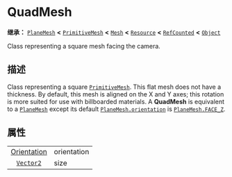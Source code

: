 <!-- ⚠ 请勿编辑本文件 ⚠ -->
<!-- 本文档使用脚本从 WeDot 引擎源码仓库生成。 -->
<!-- 生成脚本：https://github.com/WeDot-Engine/WeDot/tree/4.3/doc/tools/make_md.py； -->
<!-- 原文件：https://github.com/WeDot-Engine/WeDot/tree/4.3/doc/classes/QuadMesh.xml。 -->

<div id="_class_quadmesh"></div>

# QuadMesh

**继承：** [`PlaneMesh`](class_planemesh.md) **<** [`PrimitiveMesh`](class_primitivemesh.md) **<** [`Mesh`](class_mesh.md) **<** [`Resource`](class_resource.md) **<** [`RefCounted`](class_refcounted.md) **<** [`Object`](class_object.md)

Class representing a square mesh facing the camera.

## 描述

Class representing a square [`PrimitiveMesh`](class_primitivemesh.md). This flat mesh does not have a thickness. By default, this mesh is aligned on the X and Y axes; this rotation is more suited for use with billboarded materials. A **QuadMesh** is equivalent to a [`PlaneMesh`](class_planemesh.md) except its default [`PlaneMesh.orientation`](class_planemesh.md#class_planemesh_property_orientation) is [`PlaneMesh.FACE_Z`](class_planemesh.md#class_planemesh_constant_face_z).

## 属性

|||
|:-:|:--|
| [Orientation](#enum_planemesh_orientation) | orientation | ``2`` (overrides [`PlaneMesh`](class_planemesh.md#class_planemesh_property_orientation))      |
| [`Vector2`](class_vector2.md)              | size        | ``Vector2(1, 1)`` (overrides [`PlaneMesh`](class_planemesh.md#class_planemesh_property_size)) |

[^virtual]: 本方法通常需要用户覆盖才能生效。
[^const]: 本方法无副作用，不会修改该实例的任何成员变量。
[^vararg]: 本方法除了能接受在此处描述的参数外，还能够继续接受任意数量的参数。
[^constructor]: 本方法用于构造某个类型。
[^static]: 调用本方法无需实例，可直接使用类名进行调用。
[^operator]: 本方法描述的是使用本类型作为左操作数的有效运算符。
[^bitfield]: 这个值是由下列位标志构成位掩码的整数。
[^void]: 无返回值。

